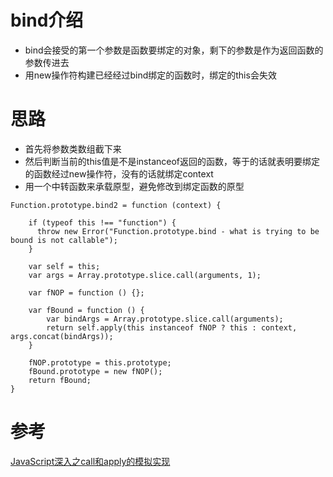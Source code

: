 # bind介绍
- bind会接受的第一个参数是函数要绑定的对象，剩下的参数是作为返回函数的参数传进去
- 用new操作符构建已经经过bind绑定的函数时，绑定的this会失效

# 思路
- 首先将参数类数组截下来
- 然后判断当前的this值是不是instanceof返回的函数，等于的话就表明要绑定的函数经过new操作符，没有的话就绑定context
- 用一个中转函数来承载原型，避免修改到绑定函数的原型

```
Function.prototype.bind2 = function (context) {

    if (typeof this !== "function") {
      throw new Error("Function.prototype.bind - what is trying to be bound is not callable");
    }

    var self = this;
    var args = Array.prototype.slice.call(arguments, 1);

    var fNOP = function () {};

    var fBound = function () {
        var bindArgs = Array.prototype.slice.call(arguments);
        return self.apply(this instanceof fNOP ? this : context, args.concat(bindArgs));
    }

    fNOP.prototype = this.prototype;
    fBound.prototype = new fNOP();
    return fBound;
}
```
# 参考
[JavaScript深入之call和apply的模拟实现](https://github.com/mqyqingfeng/Blog/issues/11)
